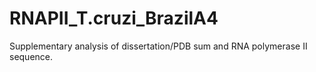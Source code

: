 # RNAPII_T.cruzi_BrazilA4
Supplementary analysis of dissertation/PDB sum and RNA polymerase II sequence.
